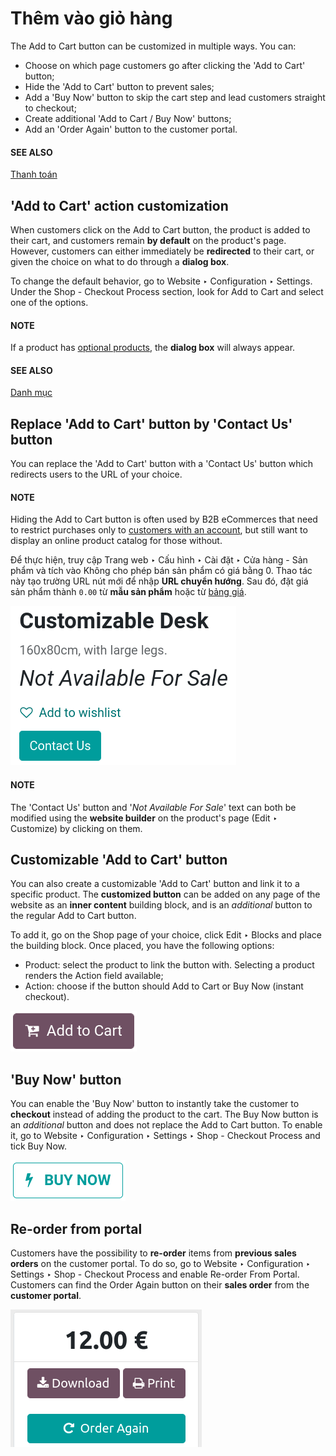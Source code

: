 # Thêm vào giỏ hàng

The Add to Cart button can be customized in multiple ways. You can:

- Choose on which page customers go after clicking the 'Add to Cart' button;
- Hide the 'Add to Cart' button to prevent sales;
- Add a 'Buy Now' button to skip the cart step and lead customers straight to checkout;
- Create additional 'Add to Cart / Buy Now' buttons;
- Add an 'Order Again' button to the customer portal.

#### SEE ALSO
[Thanh toán](checkout.md)

## 'Add to Cart' action customization

When customers click on the Add to Cart button, the product is added to their cart, and
customers remain **by default** on the product's page. However, customers can either immediately be
**redirected** to their cart, or given the choice on what to do through a **dialog box**.

To change the default behavior, go to Website ‣ Configuration ‣ Settings. Under
the Shop - Checkout Process section, look for Add to Cart and select one of
the options.

#### NOTE
If a product has [optional products](products/cross_upselling.md), the **dialog
box** will always appear.

#### SEE ALSO
[Danh mục](products/catalog.md)

<a id="cart-prevent-sale"></a>

## Replace 'Add to Cart' button by 'Contact Us' button

You can replace the 'Add to Cart' button with a 'Contact Us' button which redirects users to the URL
of your choice.

#### NOTE
Hiding the Add to Cart button is often used by B2B eCommerces that need to restrict
purchases only to [customers with an account](checkout.md#checkout-sign), but still want to
display an online product catalog for those without.

Để thực hiện, truy cập Trang web ‣ Cấu hình ‣ Cài đặt ‣ Cửa hàng - Sản phẩm và tích vào Không cho phép bán sản phẩm có giá bằng 0. Thao tác này tạo trường URL nút mới để nhập **URL chuyển hướng**. Sau đó, đặt giá sản phẩm thành `0.00` từ **mẫu sản phẩm** hoặc từ [bảng giá](../../sales/sales/products_prices/prices/pricing.md).

![Contact us button on product page](cart/cart-contactus.png)

#### NOTE
The 'Contact Us' button and '*Not Available For Sale*' text can both be modified using the
**website builder** on the product's page (Edit ‣ Customize) by clicking on
them.

## Customizable 'Add to Cart' button

You can also create a customizable 'Add to Cart' button and link it to a specific product. The
**customized button** can be added on any page of the website as an **inner content** building
block, and is an *additional* button to the regular Add to Cart button.

To add it, go on the Shop page of your choice, click Edit ‣ Blocks
and place the building block. Once placed, you have the following options:

- Product: select the product to link the button with. Selecting a product renders the
  Action field available;
- Action: choose if the button should Add to Cart or Buy Now
  (instant checkout).

![Customizable 'Add to Cart' button](cart/cart-add.png)

<a id="cart-buy-now"></a>

## 'Buy Now' button

You can enable the 'Buy Now' button to instantly take the customer to **checkout** instead
of adding the product to the cart. The Buy Now button is an *additional* button and
does not replace the Add to Cart button. To enable it, go to
Website ‣ Configuration ‣ Settings ‣ Shop - Checkout Process and tick
Buy Now.

![Buy Now button](cart/cart-buy-now.png)

## Re-order from portal

Customers have the possibility to **re-order** items from **previous sales orders** on the customer
portal. To do so, go to Website ‣ Configuration ‣ Settings ‣ Shop - Checkout
Process and enable Re-order From Portal. Customers can find the Order Again
button on their **sales order** from the **customer portal**.

![Re-order button](cart/cart-reorder.png)

